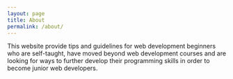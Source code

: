 ```yaml
---
layout: page
title: About
permalink: /about/
---
```


This website provide tips and guidelines for web development beginners who are self-taught, have moved beyond web development courses and are looking for ways to further develop their programming skills in order to become junior web developers.
